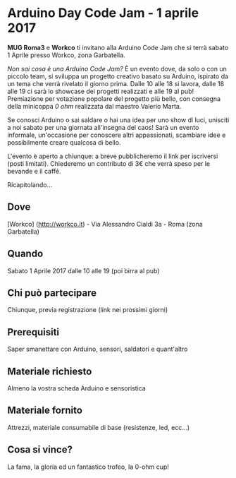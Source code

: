 # Arduino Day Code Jam - 1 aprile 2017
**MUG Roma3** e **Workco** ti invitano alla Arduino Code Jam che si terrà sabato 1 Aprile presso Workco, zona Garbatella.

*Non sai cosa è una *Arduino Code Jam*?* 
È un evento dove, da solo o con un piccolo team, si sviluppa un progetto creativo basato su Arduino, ispirato da un tema che verrà rivelato il giorno prima. 
Dalle 10 alle 18 si lavora, dalle 18 alle 19 ci sarà lo showcase dei progetti realizzati e alle 19 al pub! Premiazione per votazione popolare del progetto più bello, con consegna della minicoppa *0 ohm* realizzata dal maestro Valerio Marta.

Se conosci Arduino o sai saldare o hai una idea per uno show di luci, unisciti a noi sabato per una giornata all'insegna del caos! Sarà un evento informale, un'occasione per conoscere altri appassionati, scambiare idee e possibilmente creare qualcosa di bello. 

L'evento è aperto a chiunque: a breve pubblicheremo il link per iscriversi (posti limitati). Chiederemo un contributo di 3€ che verrà speso per le bevande e il caffé.

Ricapitolando...

## Dove
[Workco] (http://workco.it) - Via Alessandro Cialdi 3a - Roma (zona Garbatella)

## Quando
Sabato 1 Aprile 2017 dalle 10 alle 19 (poi birra al pub)

## Chi può partecipare
Chiunque, previa registrazione (link nei prossimi giorni)

## Prerequisiti
Saper smanettare con Arduino, sensori, saldatori e quant'altro

## Materiale richiesto
Almeno la vostra scheda Arduino e sensoristica

## Materiale fornito
Attrezzi, materiale consumabile di base (resistenze, led, ecc...)

## Cosa si vince?
La fama, la gloria ed un fantastico trofeo, la 0-ohm cup!